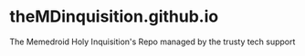 # theMDinquisition.github.io
The Memedroid Holy Inquisition's Repo managed by the trusty tech support
